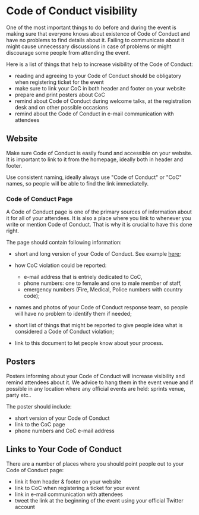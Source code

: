 # Code of Conduct visibility

One of the most important things to do before and during the event is 
making sure that everyone knows about existence of Code of Conduct and 
have no problems to find details about it. Failing to communicate about it 
might cause unnecessary discussions in case of problems or might discourage 
some people from attending the event.

Here is a list of things that help to increase visibility of the Code of Conduct:

* reading and agreeing to your Code of Conduct should be obligatory when registering ticket for the event
* make sure to link your CoC in both header and footer on your website
* prepare and print posters about CoC
* remind about Code of Conduct during welcome talks, at the registration desk 
and on other possible occasions
* remind about the Code of Conduct in e-mail communication with attendees

## Website

Make sure Code of Conduct is easily found and accessible on your website. 
It is important to link to it from the homepage, ideally both in header and 
footer. 

Use consistent naming, ideally always use "Code of Conduct" or "CoC" names, 
so people will be able to find the link immediatelly. 

### Code of Conduct Page

A Code of Conduct page is one of the primary sources of information about it for
all of your attendees. It is also a place where you link to whenever you 
write or mention Code of Conduct. That is why it is crucial to have this 
done right.

The page should contain following information:

* short and long version of your Code of Conduct. See example [here](https://2016.djangocon.eu/coc/);
* how CoC violation could be reported: 

    * e-mail address that is entriely dedicated to CoC,
    * phone numbers: one to female and one to male member of staff,
    * emergency numbers (Fire, Medical, Police numbers with country code);

* names and photos of your Code of Conduct response team, so people 
will have no problem to identify them if needed;
* short list of things that might be reported to give people idea what is 
considered a Code of Conduct violation;
* link to this document to let people know about your process.

## Posters

Posters informing about your Code of Conduct will increase visibility and 
remind attendees about it. We advice to hang them in the event venue
and if possible in any location where any official events are held: sprints venue,
party etc.. 

The poster should include:

* short version of your Code of Conduct
* link to the CoC page
* phone numbers and CoC e-mail address

## Links to Your Code of Conduct

There are a number of places where you should point people out to your Code of 
Conduct page:

* link it from header & footer on your website
* link to CoC when registering a ticket for your event
* link in e-mail communication with attendees
* tweet the link at the beginning of the event using your official Twitter account
